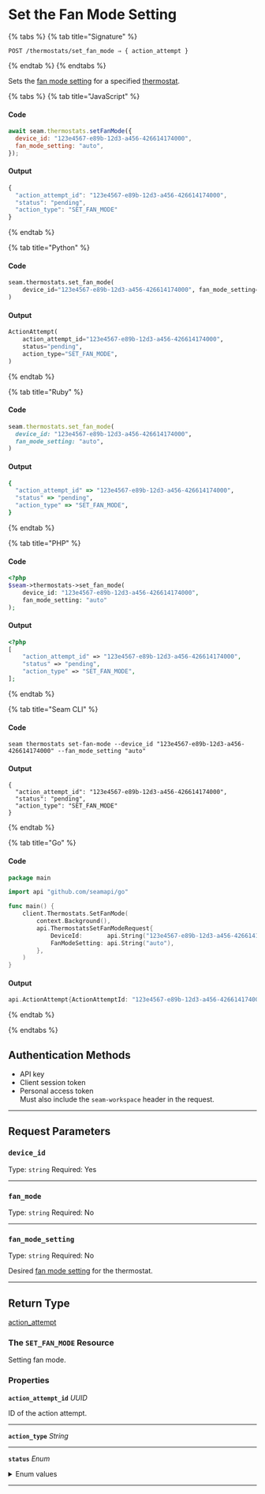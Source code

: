 # Set the Fan Mode Setting

{% tabs %}
{% tab title="Signature" %}
```
POST /thermostats/set_fan_mode ⇒ { action_attempt }
```
{% endtab %}
{% endtabs %}

Sets the [fan mode setting](https://docs.seam.co/latest/capability-guides/thermostats/configure-current-climate-settings#fan-mode-settings) for a specified [thermostat](https://docs.seam.co/latest/capability-guides/thermostats).

{% tabs %}
{% tab title="JavaScript" %}
#### Code

```javascript
await seam.thermostats.setFanMode({
  device_id: "123e4567-e89b-12d3-a456-426614174000",
  fan_mode_setting: "auto",
});
```

#### Output

```javascript
{
  "action_attempt_id": "123e4567-e89b-12d3-a456-426614174000",
  "status": "pending",
  "action_type": "SET_FAN_MODE"
}
```
{% endtab %}

{% tab title="Python" %}
#### Code

```python
seam.thermostats.set_fan_mode(
    device_id="123e4567-e89b-12d3-a456-426614174000", fan_mode_setting="auto"
)
```

#### Output

```python
ActionAttempt(
    action_attempt_id="123e4567-e89b-12d3-a456-426614174000",
    status="pending",
    action_type="SET_FAN_MODE",
)
```
{% endtab %}

{% tab title="Ruby" %}
#### Code

```ruby
seam.thermostats.set_fan_mode(
  device_id: "123e4567-e89b-12d3-a456-426614174000",
  fan_mode_setting: "auto",
)
```

#### Output

```ruby
{
  "action_attempt_id" => "123e4567-e89b-12d3-a456-426614174000",
  "status" => "pending",
  "action_type" => "SET_FAN_MODE",
}
```
{% endtab %}

{% tab title="PHP" %}
#### Code

```php
<?php
$seam->thermostats->set_fan_mode(
    device_id: "123e4567-e89b-12d3-a456-426614174000",
    fan_mode_setting: "auto"
);
```

#### Output

```php
<?php
[
    "action_attempt_id" => "123e4567-e89b-12d3-a456-426614174000",
    "status" => "pending",
    "action_type" => "SET_FAN_MODE",
];
```
{% endtab %}

{% tab title="Seam CLI" %}
#### Code

```seam_cli
seam thermostats set-fan-mode --device_id "123e4567-e89b-12d3-a456-426614174000" --fan_mode_setting "auto"
```

#### Output

```seam_cli
{
  "action_attempt_id": "123e4567-e89b-12d3-a456-426614174000",
  "status": "pending",
  "action_type": "SET_FAN_MODE"
}
```
{% endtab %}

{% tab title="Go" %}
#### Code

```go
package main

import api "github.com/seamapi/go"

func main() {
	client.Thermostats.SetFanMode(
		context.Background(),
		api.ThermostatsSetFanModeRequest{
			DeviceId:       api.String("123e4567-e89b-12d3-a456-426614174000"),
			FanModeSetting: api.String("auto"),
		},
	)
}
```

#### Output

```go
api.ActionAttempt{ActionAttemptId: "123e4567-e89b-12d3-a456-426614174000", Status: "pending", ActionType: "SET_FAN_MODE"}
```
{% endtab %}

{% endtabs %}

## Authentication Methods

- API key
- Client session token
- Personal access token
  <br>Must also include the `seam-workspace` header in the request.

---

## Request Parameters

### `device_id`

Type: `string`
Required: Yes



---

### `fan_mode`

Type: `string`
Required: No



---

### `fan_mode_setting`

Type: `string`
Required: No

Desired [fan mode setting](https://docs.seam.co/latest/capability-guides/thermostats/configure-current-climate-settings#fan-mode-settings) for the thermostat.

---


## Return Type

[action\_attempt](./)

### The `SET_FAN_MODE` Resource

Setting fan mode.

### Properties

**`action_attempt_id`** *UUID*

ID of the action attempt.


---

**`action_type`** *String*


---

**`status`** *Enum*

<details>

<summary>Enum values</summary>

- `success`
- `pending`
- `error`
</details>


---

